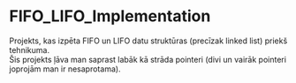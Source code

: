 # FIFO_LIFO_Implementation
Projekts, kas izpēta FIFO un LIFO datu struktūras (precīzak linked list) priekš tehnikuma.  
Šis projekts ļāva man saprast labāk kā strāda pointeri (divi un vairāk pointeri joprojām man ir nesaprotama).
